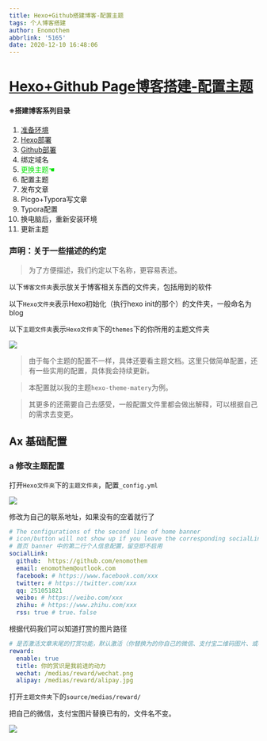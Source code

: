 ```yaml
---
title: Hexo+Github搭建博客-配置主题
tags: 个人博客搭建
author: Enomothem
abbrlink: '5165'
date: 2020-12-10 16:48:06
---
```


# [Hexo+Github Page博客搭建-配置主题]()

#### ※搭建博客系列目录

1. [准备环境](https://enomothem.cn/posts/1722.html)
2. [Hexo部署](https://enomothem.cn/posts/204c.html)
3. [Github部署](https://enomothem.cn/posts/c7f.html)
4. 绑定域名
5. <font color='grenn'>更换主题☚</font>
6. 配置主题
7. 发布文章
8. Picgo+Typora写文章
9. Typora配置
10. 换电脑后，重新安装环境
11. 更新主题





### 声明：关于一些描述的约定

>  为了方便描述，我们约定以下名称，更容易表述。

以下```博客文件夹```表示放关于博客相关东西的文件夹，包括用到的软件

以下```Hexo文件夹```表示Hexo初始化（执行hexo init的那个）的文件夹，一般命名为blog

以下`主题文件夹`表示`Hexo文件夹`下的`themes`下的你所用的主题文件夹

![](https://gitee.com/enomothem/myblogphoto/raw/master/img/image-20201213124132419.png)





> 由于每个主题的配置不一样，具体还要看主题文档。这里只做简单配置，还有一些实用的配置，具体我会持续更新。

> 本配置就以我的主题`hexo-theme-matery`为例。

> 其更多的还需要自己去感受，一般配置文件里都会做出解释，可以根据自己的需求去变更。

## Ax 基础配置

### a 修改主题配置

打开`Hexo文件夹`下的`主题文件夹`，配置`_config.yml`

![](https://gitee.com/enomothem/myblogphoto/raw/master/img/image-20201213172803225.png)

修改为自己的联系地址，如果没有的空着就行了

```yml
# The configurations of the second line of home banner
# icon/button will not show up if you leave the corresponding socialLink empty
# 首页 banner 中的第二行个人信息配置，留空即不启用
socialLink:
  github:  https://github.com/enomothem
  email: enomothem@outlook.com
  facebook: # https://www.facebook.com/xxx
  twitter: # https://twitter.com/xxx
  qq: 251051821
  weibo: # https://weibo.com/xxx
  zhihu: # https://www.zhihu.com/xxx
  rss: true # true、false
```

根据代码我们可以知道打赏的图片路径

```yml
# 是否激活文章末尾的打赏功能，默认激活（你替换为的你自己的微信、支付宝二维码图片、或者使用网络图片也可以）.
reward:
  enable: true
  title: 你的赏识是我前进的动力
  wechat: /medias/reward/wechat.png
  alipay: /medias/reward/alipay.jpg
```

打开`主题文件夹`下的`source/medias/reward/`

把自己的微信，支付宝图片替换已有的，文件名不变。

![](https://gitee.com/enomothem/myblogphoto/raw/master/img/image-20201213173501301.png)